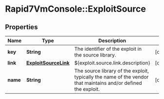 # Rapid7VmConsole::ExploitSource

## Properties
Name | Type | Description | Notes
------------ | ------------- | ------------- | -------------
**key** | **String** | The identifier of the exploit in the source library. | [optional] 
**link** | [**ExploitSourceLink**](ExploitSourceLink.md) | ${exploit.source.link.description} | [optional] 
**name** | **String** | The source library of the exploit, typically the name of the vendor that maintains and/or defined the exploit. | [optional] 


